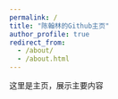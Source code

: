 ```yaml
---
permalink: /
title: "陈翰林的Github主页"
author_profile: true
redirect_from: 
  - /about/
  - /about.html
---
```


这里是主页，展示主要内容

